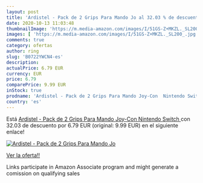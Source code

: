 ```yaml
---
layout: post
title: 'Ardistel - Pack de 2 Grips Para Mando Jo al 32.03 % de descuento'
date: 2020-10-13 11:03:48
thumbnailImage: 'https://m.media-amazon.com/images/I/51GS-Z+MKZL._SL200_.jpg'
images: [ 'https://m.media-amazon.com/images/I/51GS-Z+MKZL._SL200_.jpg' ]
comments: true
category: ofertas
author: ring
slug: 'B0722YWCN4-es'
description:
actualPrice: 6.79 EUR
currency: EUR
price: 6.79
comparePrice: 9.99 EUR
inStock: true
prodname: 'Ardistel - Pack de 2 Grips Para Mando Joy-Con  Nintendo Switch '
country: 'es'
---
```


Está [Ardistel - Pack de 2 Grips Para Mando Joy-Con  Nintendo Switch ](https://www.amazon.es/dp/B0722YWCN4/?tag=tolees-21) con 32.03 de descuento por 6.79 EUR (original: 9.99 EUR) en el siguiente enlace!

[![Ardistel - Pack de 2 Grips Para Mando Jo](https://m.media-amazon.com/images/I/51GS-Z+MKZL._SL200_.jpg)](https://www.amazon.es/dp/B0722YWCN4/?tag=tolees-21)

[Ver la oferta!!](https://www.amazon.es/dp/B0722YWCN4/?tag=tolees-21)

Links participate in Amazon Associate program and might generate a comission on qualifying sales


